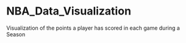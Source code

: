 # NBA_Data_Visualization
Visualization of the points a player has scored in each game during a Season
